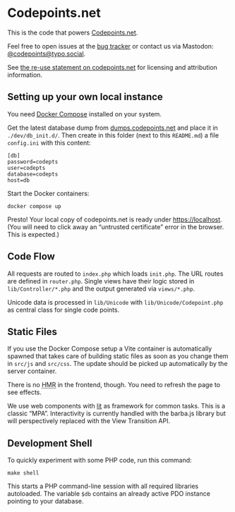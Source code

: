 Codepoints.net
==============

This is the code that powers [Codepoints.net](https://codepoints.net).

Feel free to open issues at the [bug
tracker](https://github.com/Boldewyn/Codepoints.net/issues) or contact us via
Mastodon: <a href="https://typo.social/@codepoints" rel="me">@codepoints@typo.social</a>.

See [the re-use statement on
codepoints.net](https://codepoints.net/about#this_site) for licensing and
attribution information.

Setting up your own local instance
----------------------------------

You need [Docker Compose](https://docs.docker.com/compose/install/) installed
on your system.

Get the latest database dump from
[dumps.codepoints.net](https://dumps.codepoints.net) and place it in
`./dev/db_init.d/`.
Then create in this folder (next to this `README.md`) a file
`config.ini` with this content:

    [db]
    password=codepts
    user=codepts
    database=codepts
    host=db

Start the Docker containers:

    docker compose up

Presto! Your local copy of codepoints.net is ready under
[https://localhost](https://localhost/). (You will need to click away an
“untrusted certificate” error in the browser. This is expected.)

Code Flow
---------

All requests are routed to `index.php` which loads `init.php`. The URL routes
are defined in `router.php`. Single views have their logic stored in
`lib/Controller/*.php` and the output generated via `views/*.php`.

Unicode data is processed in `lib/Unicode` with `lib/Unicode/Codepoint.php` as
central class for single code points.

Static Files
------------

If you use the Docker Compose setup a Vite container is automatically spawned
that takes care of building static files as soon as you change them in
`src/js` and `src/css`. The update should be picked up automatically by the
server container.

There is no <abbr title="Hot Module Reloading">HMR</abbr> in the frontend,
though. You need to refresh the page to see effects.

We use web components with [lit](https://lit.dev/) as framework for common
tasks. This is a classic “MPA”. Interactivity is currently handled with the
barba.js library but will perspectively replaced with the View Transition API.

Development Shell
-----------------

To quickly experiment with some PHP code, run this command:

    make shell

This starts a PHP command-line session with all required libraries autoloaded.
The variable `$db` contains an already active PDO instance pointing to your
database.
